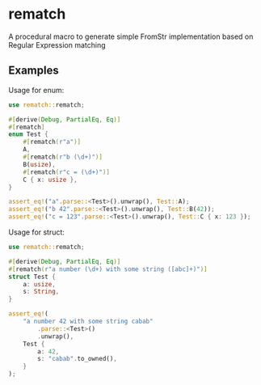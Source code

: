 # rematch
A procedural macro to generate simple FromStr implementation based on Regular Expression matching

## Examples

Usage for enum:
```rs
use rematch::rematch;

#[derive(Debug, PartialEq, Eq)]
#[rematch]
enum Test {
    #[rematch(r"a")]
    A,
    #[rematch(r"b (\d+)")]
    B(usize),
    #[rematch(r"c = (\d+)")]
    C { x: usize },
}

assert_eq!("a".parse::<Test>().unwrap(), Test::A);
assert_eq!("b 42".parse::<Test>().unwrap(), Test::B(42));
assert_eq!("c = 123".parse::<Test>().unwrap(), Test::C { x: 123 });
```

Usage for struct:
```rs
use rematch::rematch;

#[derive(Debug, PartialEq, Eq)]
#[rematch(r"a number (\d+) with some string ([abc]+)")]
struct Test {
    a: usize,
    s: String,
}

assert_eq!(
    "a number 42 with some string cabab"
        .parse::<Test>()
        .unwrap(),
    Test {
        a: 42,
        s: "cabab".to_owned(),
    }
);
```